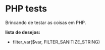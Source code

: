 # PHP tests

Brincando de testar as coisas em PHP.


__lista de desejos:__

- filter_var($var, FILTER_SANITIZE_STRING)

